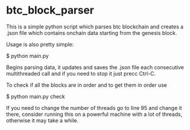 # btc_block_parser
This is a simple python script which parses btc blockchain and creates a .json file which contains onchain data starting from the genesis block. 

Usage is also pretty simple:

$ python main.py 

Begins parsing data, it updates and saves the .json file each consecutive multithreaded call and if you need to stop it just precc Ctrl-C.

To check if all the blocks are in order and to get them in order use

$ python main.py check

If you need to change the number of threads go to line 95 and change it there, consider running this on a powerful machine with a lot of threads, otherwise it may take a while.
